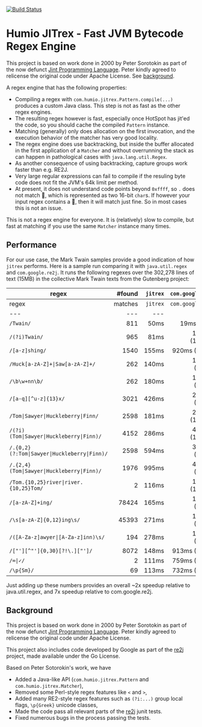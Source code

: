 [![Build Status](https://cloud.drone.io/api/badges/humio/jitrex/status.svg)](https://cloud.drone.io/humio/jitrex)

# Humio JITrex - Fast JVM Bytecode Regex Engine

This project is based on work done in 2000 by Peter Sorotokin as part 
of the now defunct [Jint Programming Language](http://jint.sourceforge.net).
Peter kindly agreed to relicense the original code under Apache License.
See [background](#background).

A regex engine that has the following properties:

- Compiling a regex with `com.humio.jitrex.Pattern.compile(...)` produces a custom Java class.
  This step is not as fast as the other regex engines. 
- The resulting regex however is fast, especially once HotSpot has jit'ed the code, so you
  should cache the compiled `Pattern` instance.
- Matching (generally) only does allocation on the first invocation, and the execution
  behavior of the matcher has very good locality.
- The regex engine does use backtracking, but inside the buffer allocated in the first application
  of a `Matcher` and without overrunning the stack as can happen in pathological cases 
  with `java.lang.util.Regex`.
- As another consequence of using backtracking, capture groups work faster than e.g. RE2J.
- Very large regular expressions can fail to compile if the resuling byte code does not
  fit the JVM's 64k limit per method.
- At present, it does not understand code points beyond `0xffff`, so `.` does not match 💩,
  which is represented as two 16-bit `char`s.  If however your input regex contains a 💩, then
  it will match just fine.  So in most cases this is not an issue.
  
This is not a regex engine for everyone.  It is (relatively) slow to compile,
but fast at matching if you use the same `Matcher` instance many times.

## Performance

For our use case, the Mark Twain samples provide a good indication of how `jitrex` performs.
Here is a sample run comparing it with `java.util.regex` and `com.google.re2j`.
It runs the following regexes over the 302,278 lines of text (15MB) in the collective Mark 
Twain texts from the Gutenberg project:


regex | #found | `jitrex` | `com.google.re2j` | `java.util.regex`
---   | ---:    | ---:     | ---:              | ---: 
regex | matches | `jitrex` | `com.google.re2j` | `java.util.regex`
---   | ---     | ---      | ---               | ---  
 `/Twain/` | 811 | 50ms | 19ms  (38%) | 38ms (76%)
 `/(?i)Twain/` | 965 | 81ms | 1129ms  (1393%) | 115ms (141%)
 `/[a-z]shing/` | 1540 | 155ms | 920ms  (593%) | 183ms (118%)
 `/Huck[a-zA-Z]+\|Saw[a-zA-Z]+/` | 262 | 140ms | 1281ms  (915%) | 241ms (172%)
 `/\b\w+nn\b/` | 262 | 180ms | 1322ms  (734%) | 326ms (181%)
 `/[a-q][^u-z]{13}x/` | 3021 | 426ms | 2435ms  (571%) | 454ms (106%)
 `/Tom\|Sawyer\|Huckleberry\|Finn/` | 2598 | 181ms | 2407ms  (1329%) | 448ms (247%)
 `/(?i)(Tom\|Sawyer\|Huckleberry\|Finn)/` | 4152 | 286ms | 4853ms  (1696%) | 572ms (200%)
 `/.{0,2}(?:Tom\|Sawyer\|Huckleberry\|Finn)/` | 2598 | 594ms | 3547ms  (597%) | 1821ms (306%)
 `/.{2,4}(Tom\|Sawyer\|Huckleberry\|Finn)/` | 1976 | 995ms | 4151ms  (417%) | 1784ms (179%)
 `/Tom.{10,25}river\|river.{10,25}Tom/` | 2 | 116ms | 1308ms  (1127%) | 201ms (173%)
 `/[a-zA-Z]+ing/` | 78424 | 165ms | 1157ms  (701%) | 435ms (263%)
 `/\s[a-zA-Z]{0,12}ing\s/` | 45393 | 271ms | 1580ms  (583%) | 432ms (159%)
 `/([A-Za-z]awyer\|[A-Za-z]inn)\s/` | 194 | 278ms | 1643ms  (591%) | 585ms (210%)
 `/["'][^"']{0,30}[?!\.]["']/` | 8072 | 148ms | 913ms  (616%) | 174ms (117%)
 `/∞\|✓/` | 2 | 111ms | 759ms  (683%) | 399ms (359%)
 `/\p{Sm}/` | 69 | 113ms | 732ms  (647%) | 140ms (123%)

Just adding up these numbers provides an overall ~2x speedup relative to java.util.regex,
and 7x speedup relative to com.google.re2j.

## Background

This project is based on work done in 2000 by Peter Sorotokin as part 
of the now defunct [Jint Programming Language](http://jint.sourceforge.net).
Peter kindly agreed to relicense the original code under Apache License.

This project also includes code developed by Google as part of the
[re2j](https://github.com/google/re2j) project, made available under the
Go License.

Based on Peter Sotorokin's work, we have 

- Added a Java-like API (`com.humio.jitrex.Pattern` and `com.humio.jitrex.Matcher`),
- Removed some Perl-style regex features like `<` and `>`, 
- Added many RE2-style regex features such as `(?i:...)` group local flags, `\p{Greek}` unicode classes,
- Made the code pass all relevant parts of the [re2j](https://github.com/google/re2j) junit tests.
- Fixed numerous bugs in the process passing the tests.

